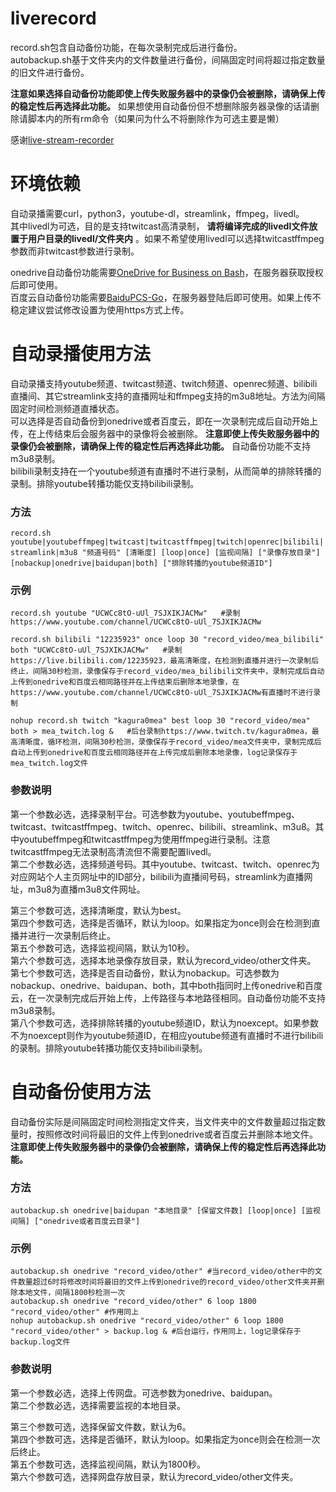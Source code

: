 # liverecord
record.sh包含自动备份功能，在每次录制完成后进行备份。  
autobackup.sh基于文件夹内的文件数量进行备份，间隔固定时间将超过指定数量的旧文件进行备份。  

__注意如果选择自动备份功能即使上传失败服务器中的录像仍会被删除，请确保上传的稳定性后再选择此功能。__ 如果想使用自动备份但不想删除服务器录像的话请删除请脚本内的所有rm命令（如果问为什么不将删除作为可选主要是懒）  

感谢[live-stream-recorder](https://github.com/printempw/live-stream-recorder)  

# 环境依赖
自动录播需要curl，python3，youtube-dl，streamlink，ffmpeg，livedl。  
其中livedl为可选，目的是支持twitcast高清录制， __请将编译完成的livedl文件放置于用户目录的livedl/文件夹内__  。如果不希望使用livedl可以选择twitcastffmpeg参数而非twitcast参数进行录制。  

onedrive自动备份功能需要[OneDrive for Business on Bash](https://github.com/0oVicero0/OneDrive)，在服务器获取授权后即可使用。  
百度云自动备份功能需要[BaiduPCS-Go](https://github.com/iikira/BaiduPCS-Go)，在服务器登陆后即可使用。如果上传不稳定建议尝试修改设置为使用https方式上传。  

# 自动录播使用方法
自动录播支持youtube频道、twitcast频道、twitch频道、openrec频道、bilibili直播间、其它streamlink支持的直播网址和ffmpeg支持的m3u8地址。方法为间隔固定时间检测频道直播状态。  
可以选择是否自动备份到onedrive或者百度云，即在一次录制完成后自动开始上传，在上传结束后会服务器中的录像将会被删除。 __注意即使上传失败服务器中的录像仍会被删除，请确保上传的稳定性后再选择此功能。__ 自动备份功能不支持m3u8录制。  
bilibili录制支持在一个youtube频道有直播时不进行录制，从而简单的排除转播的录制。排除youtube转播功能仅支持bilibili录制。  

### 方法
`record.sh youtube|youtubeffmpeg|twitcast|twitcastffmpeg|twitch|openrec|bilibili|streamlink|m3u8 "频道号码" [清晰度] [loop|once] [监视间隔] ["录像存放目录"] [nobackup|onedrive|baidupan|both] ["排除转播的youtube频道ID"]`  
### 示例
```
record.sh youtube "UCWCc8tO-uUl_7SJXIKJACMw"   #录制https://www.youtube.com/channel/UCWCc8tO-uUl_7SJXIKJACMw

record.sh bilibili "12235923" once loop 30 "record_video/mea_bilibili" both "UCWCc8tO-uUl_7SJXIKJACMw"   #录制https://live.bilibili.com/12235923，最高清晰度，在检测到直播并进行一次录制后终止，间隔30秒检测，录像保存于record_video/mea_bilibili文件夹中，录制完成后自动上传到onedrive和百度云相同路径并在上传结束后删除本地录像，在https://www.youtube.com/channel/UCWCc8tO-uUl_7SJXIKJACMw有直播时不进行录制

nohup record.sh twitch "kagura0mea" best loop 30 "record_video/mea" both > mea_twitch.log &   #后台录制https://www.twitch.tv/kagura0mea，最高清晰度，循环检测，间隔30秒检测，录像保存于record_video/mea文件夹中，录制完成后自动上传到onedrive和百度云相同路径并在上传完成后删除本地录像，log记录保存于mea_twitch.log文件
 ```
### 参数说明
第一个参数必选，选择录制平台。可选参数为youtube、youtubeffmpeg、twitcast、twitcastffmpeg、twitch、openrec、bilibili、streamlink、m3u8。其中youtubeffmpeg和twitcastffmpeg为使用ffmpeg进行录制。注意twitcastffmpeg无法录制高清流但不需要配置livedl。  
第二个参数必选，选择频道号码。其中youtube、twitcast、twitch、openrec为对应网站个人主页网址中的ID部分，bilibili为直播间号码，streamlink为直播网址，m3u8为直播m3u8文件网址。  

第三个参数可选，选择清晰度，默认为best。  
第四个参数可选，选择是否循环，默认为loop。如果指定为once则会在检测到直播并进行一次录制后终止。  
第五个参数可选，选择监视间隔，默认为10秒。  
第六个参数可选，选择本地录像存放目录，默认为record_video/other文件夹。  
第七个参数可选，选择是否自动备份，默认为nobackup。可选参数为nobackup、onedrive、baidupan、both，其中both指同时上传onedrive和百度云，在一次录制完成后开始上传，上传路径与本地路径相同。自动备份功能不支持m3u8录制。  
第八个参数可选，选择排除转播的youtube频道ID，默认为noexcept。如果参数不为noexcept则作为youtube频道ID，在相应youtube频道有直播时不进行bilibili的录制。排除youtube转播功能仅支持bilibili录制。  

# 自动备份使用方法
自动备份实际是间隔固定时间检测指定文件夹，当文件夹中的文件数量超过指定数量时，按照修改时间将最旧的文件上传到onedrive或者百度云并删除本地文件。 __注意即使上传失败服务器中的录像仍会被删除，请确保上传的稳定性后再选择此功能。__  

### 方法
`autobackup.sh onedrive|baidupan "本地目录" [保留文件数] [loop|once] [监视间隔] ["onedrive或者百度云目录"]`  
### 示例
```
autobackup.sh onedrive "record_video/other" #当record_video/other中的文件数量超过6时将修改时间将最旧的文件上传到onedrive的record_video/other文件夹并删除本地文件，间隔1800秒检测一次
autobackup.sh onedrive "record_video/other" 6 loop 1800 "record_video/other" #作用同上
nohup autobackup.sh onedrive "record_video/other" 6 loop 1800 "record_video/other" > backup.log & #后台运行，作用同上，log记录保存于backup.log文件
```
### 参数说明
第一个参数必选，选择上传网盘。可选参数为onedrive、baidupan。  
第二个参数必选，选择需要监视的本地目录。  

第三个参数可选，选择保留文件数，默认为6。  
第四个参数可选，选择是否循环，默认为loop。如果指定为once则会在检测一次后终止。  
第五个参数可选，选择监视间隔，默认为1800秒。  
第六个参数可选，选择网盘存放目录，默认为record_video/other文件夹。  
